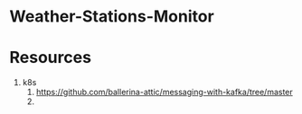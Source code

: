 # Weather-Stations-Monitor

# Resources 

1. k8s
   1. https://github.com/ballerina-attic/messaging-with-kafka/tree/master
   2. 